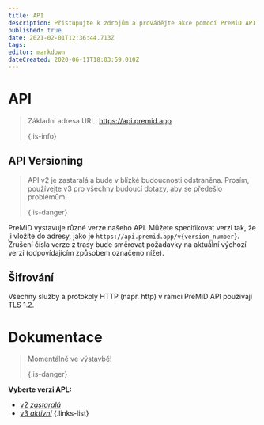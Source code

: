 ```yaml
---
title: API
description: Přistupujte k zdrojům a provádějte akce pomocí PreMiD API
published: true
date: 2021-02-01T12:36:44.713Z
tags:
editor: markdown
dateCreated: 2020-06-11T18:03:59.010Z
---
```


# API

> Základní adresa URL: https://api.premid.app 
> 
> {.is-info}

## API Versioning
> API v2 je zastaralá a bude v blízké budoucnosti odstraněna. Prosím, používejte v3 pro všechny budoucí dotazy, aby se předešlo problémům. 
> 
> {.is-danger}

PreMiD vystavuje různé verze našeho API. Můžete specifikovat verzi tak, že ji vložíte do adresy, jako je `https://api.premid.app/v{version_number}`. Zrušení čísla verze z trasy bude směrovat požadavky na aktuální výchozí verzi (odpovídajícím způsobem označeno níže).

## Šifrování

Všechny služby a protokoly HTTP (např. http) v rámci PreMiD API používají TLS 1.2.

# Dokumentace
> Momentálně ve výstavbě! 
> 
> {.is-danger}

**Vyberte verzi APL:**
- [v2 *zastaralá*](/dev/api/v2)
- [v3 *aktivní*](/dev/api/v3)
{.links-list}